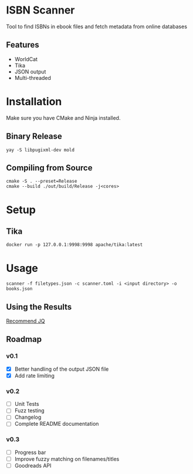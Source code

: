 # ISBN Scanner
Tool to find ISBNs in ebook files and fetch metadata from online databases

## Features

* WorldCat
* Tika
* JSON output
* Multi-threaded

# Installation

Make sure you have CMake and Ninja installed.

## Binary Release

```shell
yay -S libpugixml-dev mold
```

## Compiling from Source

```shell
cmake -S . --preset=Release
cmake --build ./out/build/Release -j<cores>
```

# Setup

## Tika

```shell
docker run -p 127.0.0.1:9998:9998 apache/tika:latest
```

# Usage

```shell
scanner -f filetypes.json -c scanner.toml -i <input directory> -o books.json
```

## Using the Results

[Recommend JQ](https://github.com/stedolan/jq)

## Roadmap

### v0.1
* [x] Better handling of the output JSON file
* [x] Add rate limiting

### v0.2
* [ ] Unit Tests
* [ ] Fuzz testing
* [ ] Changelog
* [ ] Complete README documentation

### v0.3
* [ ] Progress bar
* [ ] Improve fuzzy matching on filenames/titles
* [ ] Goodreads API
